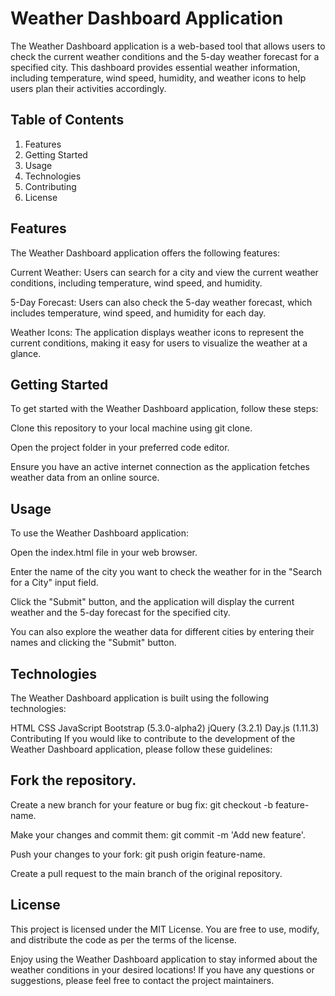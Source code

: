 # Weather Dashboard Application
The Weather Dashboard application is a web-based tool that allows users to check the current weather conditions and the 5-day weather forecast for a specified city. This dashboard provides essential weather information, including temperature, wind speed, humidity, and weather icons to help users plan their activities accordingly.

## Table of Contents
1. Features
2. Getting Started
3. Usage
4. Technologies
5. Contributing
6. License

## Features
The Weather Dashboard application offers the following features:

Current Weather: Users can search for a city and view the current weather conditions, including temperature, wind speed, and humidity.

5-Day Forecast: Users can also check the 5-day weather forecast, which includes temperature, wind speed, and humidity for each day.

Weather Icons: The application displays weather icons to represent the current conditions, making it easy for users to visualize the weather at a glance.

## Getting Started
To get started with the Weather Dashboard application, follow these steps:

Clone this repository to your local machine using git clone.

Open the project folder in your preferred code editor.

Ensure you have an active internet connection as the application fetches weather data from an online source.

## Usage
To use the Weather Dashboard application:

Open the index.html file in your web browser.

Enter the name of the city you want to check the weather for in the "Search for a City" input field.

Click the "Submit" button, and the application will display the current weather and the 5-day forecast for the specified city.

You can also explore the weather data for different cities by entering their names and clicking the "Submit" button.

## Technologies
The Weather Dashboard application is built using the following technologies:

HTML
CSS
JavaScript
Bootstrap (5.3.0-alpha2)
jQuery (3.2.1)
Day.js (1.11.3)
Contributing
If you would like to contribute to the development of the Weather Dashboard application, please follow these guidelines:

## Fork the repository.

Create a new branch for your feature or bug fix: git checkout -b feature-name.

Make your changes and commit them: git commit -m 'Add new feature'.

Push your changes to your fork: git push origin feature-name.

Create a pull request to the main branch of the original repository.

## License
This project is licensed under the MIT License. You are free to use, modify, and distribute the code as per the terms of the license.

Enjoy using the Weather Dashboard application to stay informed about the weather conditions in your desired locations! If you have any questions or suggestions, please feel free to contact the project maintainers.
